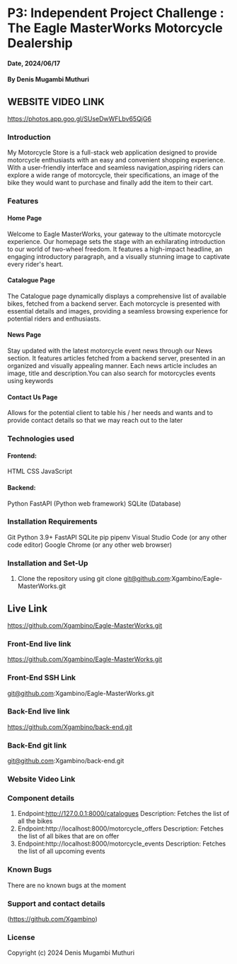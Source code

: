 
# P3: Independent Project Challenge : The Eagle MasterWorks Motorcycle Dealership

#### Date, 2024/06/17

#### By Denis Mugambi Muthuri

## WEBSITE VIDEO LINK
https://photos.app.goo.gl/SUseDwWFLbv65QjG6

### Introduction
My Motorcycle Store is a full-stack web application designed to provide motorcycle enthusiasts with an easy and convenient shopping experience. With a user-friendly interface and seamless navigation,aspiring riders can explore a wide range of motorcycle, their specifications, an image of the bike they would want to purchase and finally add the item to their cart.

### Features
#### Home Page
Welcome to Eagle MasterWorks, your gateway to the ultimate motorcycle experience. Our homepage sets the stage with an exhilarating introduction to our world of two-wheel freedom. It features a high-impact headline, an engaging introductory paragraph, and a visually stunning image to captivate every rider's heart. 

#### Catalogue Page
The Catalogue page dynamically displays a comprehensive list of available bikes, fetched from a backend server. Each motorcycle is presented with essential details and images, providing a seamless browsing experience for potential riders and enthusiasts.

#### News Page
Stay updated with the latest motorcycle event news through our News section. It features articles fetched from a backend server, presented in an organized and visually appealing manner. Each news article includes an image, title and description.You can also search for motorcycles events using keywords

#### Contact Us Page
Allows for the potential client to table his / her needs and wants and to provide contact details so that we may reach out to the later


### Technologies used
#### Frontend:
HTML
CSS
JavaScript

#### Backend:
Python
FastAPI (Python web framework)
SQLite (Database)

### Installation Requirements
Git
Python 3.9+
FastAPI
SQLite
pip
pipenv
Visual Studio Code (or any other code editor)
Google Chrome (or any other web browser)

### Installation and Set-Up
1. Clone the repository using git clone git@github.com:Xgambino/Eagle-MasterWorks.git

## Live Link
https://github.com/Xgambino/Eagle-MasterWorks.git

### Front-End live link
https://github.com/Xgambino/Eagle-MasterWorks.git

### Front-End SSH Link
git@github.com:Xgambino/Eagle-MasterWorks.git

### Back-End live link
https://github.com/Xgambino/back-end.git

### Back-End git link
git@github.com:Xgambino/back-end.git

### Website Video Link

### Component details
1. Endpoint:http://127.0.0.1:8000/catalogues Description: Fetches the list of all the bikes
2. Endpoint:http://localhost:8000/motorcycle_offers Description: Fetches the list of all bikes that are on offer
3. Endpoint:http://localhost:8000/motorcycle_events Description: Fetches the list of all upcoming events

### Known Bugs
There are no known bugs at the moment

### Support and contact details
(https://github.com/Xgambino)

### License
Copyright (c) 2024 Denis Mugambi Muthuri